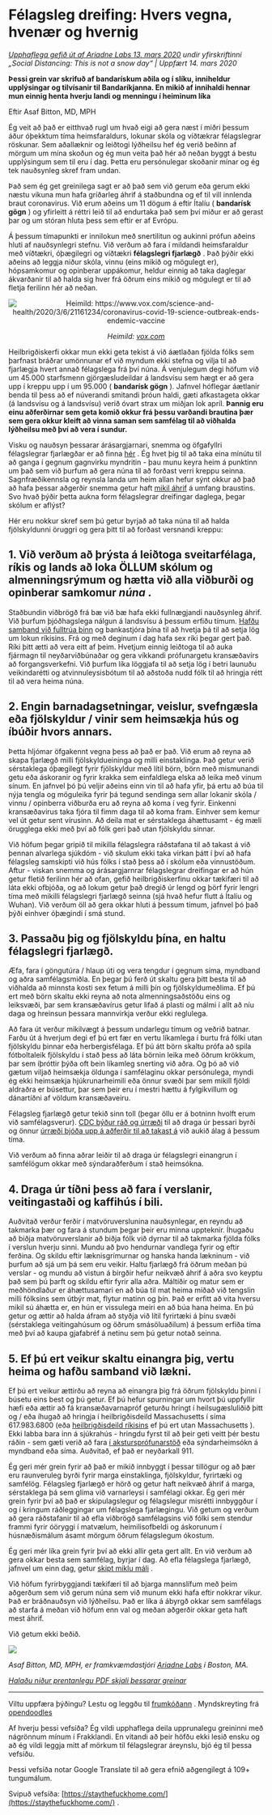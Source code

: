 # Félagsleg dreifing: Hvers vegna, hvenær og hvernig

_[Upphaflega gefið út af Ariadne Labs 13. mars 2020](https://www.ariadnelabs.org/resources/articles/news/social-distancing-this-is-not-a-snow-day) undir yfirskriftinni „Social Distancing: This is not a snow day“ | Uppfært 14. mars 2020_

**Þessi grein var skrifuð af bandarískum aðila og í slíku, inniheldur upplýsingar og tilvísanir til Bandaríkjanna. En mikið af innihaldi hennar mun einnig henta hverju landi og menningu í heiminum líka**

Eftir Asaf Bitton, MD, MPH

Ég veit að það er eitthvað rugl um hvað eigi að gera næst í miðri þessum áður óþekktum tíma heimsfaraldurs, lokunar skóla og víðtækrar félagslegrar röskunar. Sem aðallæknir og leiðtogi lýðheilsu hef ég verið beðinn af mörgum um mína skoðun og ég mun veita það hér að neðan byggt á bestu upplýsingum sem til eru í dag. Þetta eru persónulegar skoðanir mínar og ég tek nauðsynleg skref fram undan.

Það sem ég get greinilega sagt er að það sem við gerum eða gerum ekki næstu vikuna mun hafa gríðarleg áhrif á staðbundna og ef til vill innlenda braut coronavirus. Við erum aðeins um 11 dögum á eftir Ítalíu ( **bandarísk gögn** ) og yfirleitt á réttri leið til að endurtaka það sem því miður er að gerast þar og um stóran hluta þess sem eftir er af Evrópu.

Á þessum tímapunkti er innilokun með snertilitun og aukinni prófun aðeins hluti af nauðsynlegri stefnu. Við verðum að fara í mildandi heimsfaraldur með víðtækri, óþægilegri og víðtækri **félagslegri fjarlægð** . Það þýðir ekki aðeins að leggja niður skóla, vinnu (eins mikið og mögulegt er), hópsamkomur og opinberar uppákomur, heldur einnig að taka daglegar ákvarðanir til að halda sig hver frá öðrum eins mikið og mögulegt er til að fletja ferilinn hér að neðan.

<center><img src="/graph.jpeg" alt="Heimild: https://www.vox.com/science-and-health/2020/3/6/21161234/coronavirus-covid-19-science-outbreak-ends-endemic-vaccine"><p><em>Heimild: <a href="https://www.vox.com/science-and-health/2020/3/6/21161234/coronavirus-covid-19-science-outbreak-ends-endemic-vaccine">vox.com</a></em></p></center>

Heilbrigðiskerfi okkar mun ekki geta tekist á við áætlaðan fjölda fólks sem þarfnast bráðrar umönnunar ef við myndum ekki stefna og vilja til að fjarlægja hvert annað félagslega frá því núna. Á venjulegum degi höfum við um 45.000 starfsmenn gjörgæsludeildar á landsvísu sem hægt er að gera upp í kreppu upp í um 95.000 ( **bandarísk gögn** ). Jafnvel hóflegar áætlanir benda til þess að ef núverandi smitandi þróun haldi, gæti afkastageta okkar (á landsvísu og á landsvísu) verið óvart strax um miðjan lok apríl. **Þannig eru einu aðferðirnar sem geta komið okkur frá þessu varðandi brautina þær sem gera okkur kleift að vinna saman sem samfélag til að viðhalda lýðheilsu með því að vera í sundur.**

Visku og nauðsyn þessarar árásargjarnari, snemma og öfgafyllri félagslegrar fjarlægðar er að finna [hér](https://www.nytimes.com/interactive/2020/03/13/opinion/coronavirus-trump-response.html?action=click&module=Opinion&pgtype=Homepage--) . Ég hvet þig til að taka eina mínútu til að ganga í gegnum gagnvirku myndritin - þau munu keyra heim á punktinn um það sem við þurfum að gera núna til að forðast verri kreppu seinna. Sagnfræðikennsla og reynsla landa um heim allan hefur sýnt okkur að það að hafa þessar aðgerðir snemma getur haft [mikil áhrif](https://bmcpublichealth.biomedcentral.com/articles/10.1186/s12889-018-5446-1) á umfang braustins. Svo hvað þýðir þetta aukna form félagslegrar dreifingar daglega, þegar skólum er aflýst?

Hér eru nokkur skref sem þú getur byrjað að taka núna til að halda fjölskyldunni öruggri og gera þitt til að forðast versnandi kreppu:

## 1\. Við verðum að þrýsta á leiðtoga sveitarfélaga, ríkis og lands að loka ÖLLUM skólum og almenningsrýmum og hætta við alla viðburði og opinberar samkomur _núna_ .

Staðbundin viðbrögð frá bæ við bæ hafa ekki fullnægjandi nauðsynleg áhrif. Við þurfum þjóðhagslega nálgun á landsvísu á þessum erfiðu tímum. [Hafðu samband við fulltrúa þinn](https://www.house.gov/representatives/find-your-representative) og bankastjóra þína til að hvetja þá til að setja lög um lokun ríkisins. Frá og með deginum í dag hafa sex ríki þegar gert það. Ríki þitt ætti að vera eitt af þeim. Hvetjum einnig leiðtoga til að auka fjármagn til neyðarviðbúnaðar og gera víkkandi prófunargetu kransæðavírs að forgangsverkefni. Við þurfum líka löggjafa til að setja lög í betri launuðu veikindarétti og atvinnuleysisbótum til að aðstoða nudd fólk til að hringja rétt til að vera heima núna.

## 2\. Engin barnadagsetningar, veislur, svefngæsla eða fjölskyldur / vinir sem heimsækja hús og íbúðir hvors annars.

Þetta hljómar öfgakennt vegna þess að það er það. Við erum að reyna að skapa fjarlægð milli fjölskyldueininga og milli einstaklinga. Það getur verið sérstaklega óþægilegt fyrir fjölskyldur með lítil börn, börn með mismunandi getu eða áskoranir og fyrir krakka sem einfaldlega elska að leika með vinum sínum. En jafnvel þó þú veljir aðeins einn vin til að hafa yfir, þá ertu að búa til nýja tengla og möguleika fyrir þá tegund sendinga sem allar lokanir skóla / vinnu / opinberra viðburða eru að reyna að koma í veg fyrir. Einkenni kransæðavirus taka fjóra til fimm daga til að koma fram. Einhver sem kemur vel út getur sent vírusinn. Að deila mat er sérstaklega áhættusamt - ég mæli örugglega ekki með því að fólk geri það utan fjölskyldu sinnar.

Við höfum þegar gripið til mikilla félagslegra ráðstafana til að takast á við þennan alvarlega sjúkdóm - við skulum ekki taka virkan þátt í því að hafa félagsleg samskipti við hús fólks í stað þess að í skólum eða vinnustöðum. Aftur - viskan snemma og árásargjarnrar félagslegrar dreifingar er að hún getur fletið ferilinn hér að ofan, gefið heilbrigðiskerfinu okkar tækifæri til að láta ekki ofbjóða, og að lokum getur það dregið úr lengd og þörf fyrir lengri tíma með mikilli félagslegri fjarlægð seinna (sjá hvað hefur flutt á Ítalíu og Wuhan). Við verðum öll að gera okkar hluti á þessum tímum, jafnvel þó það þýði einhver óþægindi í smá stund.

## 3\. Passaðu þig og fjölskyldu þína, en haltu félagslegri fjarlægð.

Æfa, fara í göngutúra / hlaup úti og vera tengdur í gegnum síma, myndband og aðra samfélagsmiðla. En þegar þú ferð út skaltu gera þitt besta til að viðhalda að minnsta kosti sex fetum á milli þín og fjölskyldumeðlima. Ef þú ert með börn skaltu ekki reyna að nota almenningsaðstöðu eins og leiksvæði, þar sem kransæðavírus getur lifað á plasti og málmi í allt að níu daga og hreinsun þessara mannvirkja verður ekki reglulega.

Að fara út verður mikilvægt á þessum undarlegu tímum og veðrið batnar. Farðu út á hverjum degi ef þú ert fær en vertu líkamlega í burtu frá fólki utan fjölskyldu þinnar eða herbergisfélaga. Ef þú átt börn skaltu prófa að spila fótboltaleik fjölskyldu í stað þess að láta börnin leika með öðrum krökkum, þar sem íþróttir þýða oft bein líkamleg snerting við aðra. Og þó að við gætum viljað heimsækja öldunga í samfélaginu okkar persónulega, myndi ég ekki heimsækja hjúkrunarheimili eða önnur svæði þar sem mikill fjöldi aldraðra er búsettur, þar sem þeir eru í mestri hættu á fylgikvillum og dánartíðni af völdum kransæðaveiru.

Félagsleg fjarlægð getur tekið sinn toll (þegar öllu er á botninn hvolft erum við samfélagsverur). [CDC býður ráð og úrræði](https://www.cdc.gov/coronavirus/2019-ncov/about/coping.html) til að draga úr þessari byrði og önnur [úrræði bjóða upp á aðferðir til að takast á](https://www.verywellmind.com/managing-coronavirus-anxiety-4798909) við aukið álag á þessum tíma.

Við verðum að finna aðrar leiðir til að draga úr félagslegri einangrun í samfélögum okkar með sýndaraðferðum í stað heimsókna.

## 4\. Draga úr tíðni þess að fara í verslanir, veitingastaði og kaffihús í bili.

Auðvitað verður ferðir í matvöruverslunina nauðsynlegar, en reyndu að takmarka þær og fara á stundum þegar þeir eru minna uppteknir. Íhugaðu að biðja matvöruverslanir að biðja fólk við dyrnar til að takmarka fjölda fólks í verslun hverju sinni. Mundu að þvo hendurnar vandlega fyrir og eftir ferðina. Og skildu eftir læknisgrímurnar og hanska handa lækninum - við þurfum að sjá um þá sem eru veikir. Haltu fjarlægð frá öðrum meðan þú verslar - og mundu að vistun á birgðir hefur neikvæð áhrif á aðra svo keyptu það sem þú þarft og skildu eftir fyrir alla aðra. Máltíðir og matur sem er meðhöndlaður er áhættusamari en að búa til mat heima miðað við tengslin milli fólksins sem útbýr mat, flytur matinn og þín. Það er erfitt að vita hversu mikil sú áhætta er, en hún er vissulega meiri en að búa hana heima. En þú getur og ættir að halda áfram að styðja við lítil fyrirtæki á þínu svæði (sérstaklega veitingahúsum og öðrum smásöluaðilum) á þessum erfiða tíma með því að kaupa gjafabréf á netinu sem þú getur notað seinna.

## 5\. Ef þú ert veikur skaltu einangra þig, vertu heima og hafðu samband við lækni.

Ef þú ert veikur ættirðu að reyna að einangra þig frá öðrum fjölskyldu þinni í búsetu eins best og þú getur. Ef þú hefur spurningar um hvort þú uppfyllir hæfi eða ættir að fá kransæðavarnapróf geturðu hringt í heilsugæsluliðið þitt og / eða íhugað að hringja í heilbrigðisdeild Massachusetts í síma 617.983.6800 (eða [heilbrigðisdeild ríkisins](https://www.cdc.gov/coronavirus/2019-ncov/downloads/Phone-Numbers_State-and-Local-Health-Departments.pdf) ef þú ert utan Massachusetts ). Ekki labba bara inn á sjúkrahús - hringdu fyrst til að þeir geti veitt þér bestu ráðin - sem gæti verið að fara [í akstursprófunarstöð](https://www.theverge.com/2020/3/11/21174880/coronavirus-testing-drive-thru-colorado-connecticut-washington) eða sýndarheimsókn á myndband eða síma. Auðvitað, ef það er neyðarkall 911.

Ég geri mér grein fyrir að það er mikið innbyggt í þessar tillögur og að þær eru raunveruleg byrði fyrir marga einstaklinga, fjölskyldur, fyrirtæki og samfélög. Félagsleg fjarlægð er hörð og getur haft neikvæð áhrif á marga, sérstaklega þá sem glíma við varnarleysi í samfélagi okkar. Ég geri mér grein fyrir því að það er skipulagslegur og félagslegur misrétti innbyggður í og í kringum ráðleggingar um félagslega fjarlægingu. Við getum og verðum að gera ráðstafanir til að efla viðbrögð samfélagsins við fólki sem stendur frammi fyrir óöryggi í matvælum, heimilisofbeldi og áskorunum í húsnæðismálum ásamt mörgum öðrum félagslegum ókostum.

Ég geri mér líka grein fyrir því að ekki allir geta gert allt. En við verðum að gera okkar besta sem samfélag, byrjar í dag. Að efla félagslega fjarlægð, jafnvel um einn dag, getur [skipt miklu máli](https://www.ncbi.nlm.nih.gov/pubmed/19400970/) .

Við höfum fyrirbyggjandi tækifæri til að bjarga mannslífum með þeim aðgerðum sem við gerum núna sem við munum ekki hafa eftir nokkrar vikur. Það er bráðnauðsyn við lýðheilsu. Það er líka á ábyrgð okkar sem samfélags að starfa á meðan við höfum enn val og meðan aðgerðir okkar geta haft mest áhrif.

Við getum ekki beðið.

![](/signature.png)

_Asaf Bitton, MD, MPH, er framkvæmdastjóri [Ariadne Labs](https://www.ariadnelabs.org) í Boston, MA._

_[Halaðu niður prentanlegu PDF skjali þessarar greinar](https://www.ariadnelabs.org/wp-content/uploads/sites/2/2020/03/Social-Distancing-This-is-Not-a-Snow-Day-Bitton.pdf)_

---

Viltu uppfæra þýðingu? Lestu og leggðu til [frumkóðann](https://github.com/vvo/istayhome.info) . Myndskreyting frá [opendoodles](https://generator.opendoodles.com/)

Af hverju þessi vefsíða? Ég vildi upphaflega deila upprunalegu greininni með nágrönnum mínum í Frakklandi. En vitandi að þeir höfðu ekki lesið ensku og að ég vildi leggja mitt af mörkum til félagslegrar áreynslu, bjó ég til þessa vefsíðu.

Þessi vefsíða notar Google Translate til að gera efnið aðgengilegt á 109+ tungumálum.

Svipuð vefsíða: [https://staythefuckhome.com/](https://staythefuckhome.com/) .